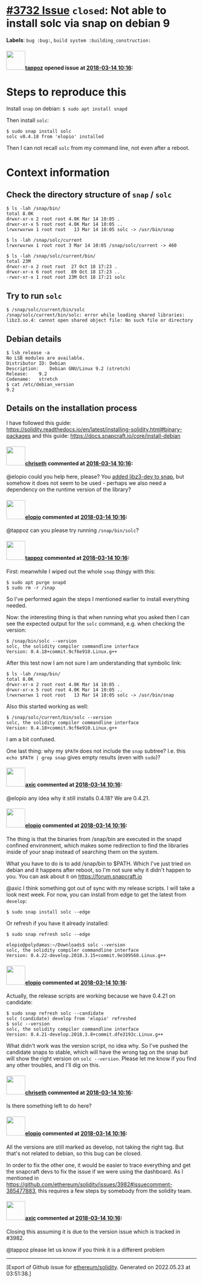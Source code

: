# [\#3732 Issue](https://github.com/ethereum/solidity/issues/3732) `closed`: Not able to install solc via snap on debian 9
**Labels**: `bug :bug:`, `build system :building_construction:`


#### <img src="https://avatars.githubusercontent.com/u/5919778?u=d703078d5831937e4b5e1686b4ec87dc3c13e4cf&v=4" width="50">[tappoz](https://github.com/tappoz) opened issue at [2018-03-14 10:16](https://github.com/ethereum/solidity/issues/3732):

# Steps to reproduce this

Install `snap` on debian: `$ sudo apt install snapd`

Then install `solc`: 
```
$ sudo snap install solc
solc v0.4.18 from 'elopio' installed
```

Then I can not recall `solc` from my command line, not even after a reboot.

# Context information

## Check the directory structure of `snap` / `solc`
```
$ ls -lah /snap/bin/
total 8.0K
drwxr-xr-x 2 root root 4.0K Mar 14 10:05 .
drwxr-xr-x 5 root root 4.0K Mar 14 10:05 ..
lrwxrwxrwx 1 root root   13 Mar 14 10:05 solc -> /usr/bin/snap
```

```
$ ls -lah /snap/solc/current
lrwxrwxrwx 1 root root 3 Mar 14 10:05 /snap/solc/current -> 460
```

```
$ ls -lah /snap/solc/current/bin/
total 23M
drwxr-xr-x 2 root root  27 Oct 18 17:23 .
drwxr-xr-x 6 root root  89 Oct 18 17:23 ..
-rwxr-xr-x 1 root root 23M Oct 18 17:21 solc
```

## Try to run `solc`
```
$ /snap/solc/current/bin/solc 
/snap/solc/current/bin/solc: error while loading shared libraries: libz3.so.4: cannot open shared object file: No such file or directory
```

## Debian details

```
$ lsb_release -a
No LSB modules are available.
Distributor ID:	Debian
Description:	Debian GNU/Linux 9.2 (stretch)
Release:	9.2
Codename:	stretch
$ cat /etc/debian_version 
9.2
```

## Details on the installation process

I have followed this guide: https://solidity.readthedocs.io/en/latest/installing-solidity.html#binary-packages
and this guide: https://docs.snapcraft.io/core/install-debian

#### <img src="https://avatars.githubusercontent.com/u/9073706?v=4" width="50">[chriseth](https://github.com/chriseth) commented at [2018-03-14 10:16](https://github.com/ethereum/solidity/issues/3732#issuecomment-372989463):

@elopio could you help here, please? You [added libz3-dev to snap](https://github.com/ethereum/solidity/pull/2790), but somehow it does not seem to be used - perhaps we also need a dependency on the runtime version of the library?

#### <img src="https://avatars.githubusercontent.com/u/617831?u=b36c07f0703da3bdbef7b3a4ba7fea66ee600875&v=4" width="50">[elopio](https://github.com/elopio) commented at [2018-03-14 10:16](https://github.com/ethereum/solidity/issues/3732#issuecomment-373123602):

@tappoz can you please try running `/snap/bin/solc`?

#### <img src="https://avatars.githubusercontent.com/u/5919778?u=d703078d5831937e4b5e1686b4ec87dc3c13e4cf&v=4" width="50">[tappoz](https://github.com/tappoz) commented at [2018-03-14 10:16](https://github.com/ethereum/solidity/issues/3732#issuecomment-373324785):

First: meanwhile I wiped out the whole `snap` thingy with this:
```
$ sudo apt purge snapd
$ sudo rm -r /snap
```
So I've performed again the steps I mentioned earlier to install everything needed.

Now: the interesting thing is that when running what you asked then I can see the expected output for the `solc` command, e.g. when checking the version:

```
$ /snap/bin/solc --version
solc, the solidity compiler commandline interface
Version: 0.4.18+commit.9cf6e910.Linux.g++
```

After this test now I am not sure I am understanding that symbolic link:

```
$ ls -lah /snap/bin/
total 8.0K
drwxr-xr-x 2 root root 4.0K Mar 14 10:05 .
drwxr-xr-x 5 root root 4.0K Mar 14 10:05 ..
lrwxrwxrwx 1 root root   13 Mar 14 10:05 solc -> /usr/bin/snap
```

Also this started working as well:

```
$ /snap/solc/current/bin/solc --version
solc, the solidity compiler commandline interface
Version: 0.4.18+commit.9cf6e910.Linux.g++
```

I am a bit confused.

One last thing: why my `$PATH` does not include the `snap` subtree? I.e. this `echo $PATH | grep snap` gives empty results (even with `sudo`)?

#### <img src="https://avatars.githubusercontent.com/u/20340?v=4" width="50">[axic](https://github.com/axic) commented at [2018-03-14 10:16](https://github.com/ethereum/solidity/issues/3732#issuecomment-373350415):

@elopio any idea why it still installs 0.4.18? We are 0.4.21.

#### <img src="https://avatars.githubusercontent.com/u/617831?u=b36c07f0703da3bdbef7b3a4ba7fea66ee600875&v=4" width="50">[elopio](https://github.com/elopio) commented at [2018-03-14 10:16](https://github.com/ethereum/solidity/issues/3732#issuecomment-373719559):

The thing is that the binaries from /snap/bin are executed in the snapd confined environment, which makes some redirection to find the libraries inside of your snap instead of searching them on the system.

What you have to do is to add /snap/bin to $PATH. Which I've just tried on debian and it happens after reboot, so I'm not sure why it didn't happen to you. You can ask about it on https://forum.snapcraft.io

@axic I think something got out of sync with my release scripts. I will take a look next week. For now, you can install from edge to get the latest from `develop`:
    
    $ sudo snap install solc --edge

Or refresh if you have it already installed:
    
    $ sudo snap refresh solc --edge
 
    elopio@polydamas:~/Downloads$ solc --version
    solc, the solidity compiler commandline interface
    Version: 0.4.22-develop.2018.3.15+commit.9e109560.Linux.g++

#### <img src="https://avatars.githubusercontent.com/u/617831?u=b36c07f0703da3bdbef7b3a4ba7fea66ee600875&v=4" width="50">[elopio](https://github.com/elopio) commented at [2018-03-14 10:16](https://github.com/ethereum/solidity/issues/3732#issuecomment-373731997):

Actually, the release scripts are working because we have 0.4.21 on candidate:
```
$ sudo snap refresh solc --candidate
solc (candidate) develop from 'elopio' refreshed
$ solc --version
solc, the solidity compiler commandline interface
Version: 0.4.21-develop.2018.3.8+commit.dfe3193c.Linux.g++
```
What didn't work was the version script, no idea why. So I've pushed the candidate snaps to stable, which will have the wrong tag on the snap but will show the right version on `solc --version`. Please let me know if you find any other troubles, and I'll dig on this.

#### <img src="https://avatars.githubusercontent.com/u/9073706?v=4" width="50">[chriseth](https://github.com/chriseth) commented at [2018-03-14 10:16](https://github.com/ethereum/solidity/issues/3732#issuecomment-385407507):

Is there something left to do here?

#### <img src="https://avatars.githubusercontent.com/u/617831?u=b36c07f0703da3bdbef7b3a4ba7fea66ee600875&v=4" width="50">[elopio](https://github.com/elopio) commented at [2018-03-14 10:16](https://github.com/ethereum/solidity/issues/3732#issuecomment-385479888):

All the versions are still marked as develop, not taking the right tag. But that's not related to debian, so this bug can be closed. 

In order to fix the other one, it would be easier to trace everything and get the snapcraft devs to fix the issue if we were using the dashboard. As I mentioned in https://github.com/ethereum/solidity/issues/3982#issuecomment-385477883, this requires a few steps by somebody from the solidity team.

#### <img src="https://avatars.githubusercontent.com/u/20340?v=4" width="50">[axic](https://github.com/axic) commented at [2018-03-14 10:16](https://github.com/ethereum/solidity/issues/3732#issuecomment-385492571):

Closing this assuming it is due to the version issue which is tracked in #3982.

@tappoz please let us know if you think it is a different problem


-------------------------------------------------------------------------------



[Export of Github issue for [ethereum/solidity](https://github.com/ethereum/solidity). Generated on 2022.05.23 at 03:51:38.]
